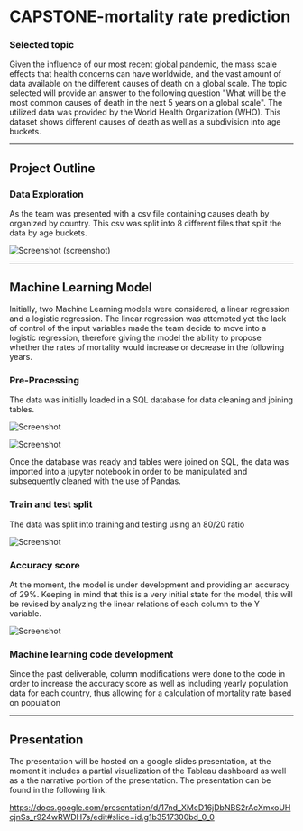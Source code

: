 # CAPSTONE-mortality rate prediction

### Selected topic

Given the influence of our most recent global pandemic, the mass scale effects that health concerns can have worldwide, and the vast amount of data available on the different causes of death on a global scale. The topic selected will provide an answer to the following question "What will be the most common causes of death in the next 5 years on a global scale". The utilized data was provided by the World Health Organization (WHO). This dataset shows different causes of death as well as a subdivision into age buckets.

----
## Project Outline

### Data Exploration

As the team was presented with a csv file containing causes death by organized by country. This csv was split into 8 different files that split the data by age buckets. 

![Screenshot](https://github.com/chgallegos/CAPSTONE-mortality-prediction/blob/main/resources/screenshots/raw_data.png)
(screenshot)


----
## Machine Learning Model

Initially, two Machine Learning models were considered, a linear regression and a logistic regression. The linear regression was attempted yet the lack of control of the input variables made the team decide to move into a logistic regression, therefore giving the model the ability to propose whether the rates of mortality would increase or decrease in the following years.

### Pre-Processing

The data was initially loaded in a SQL database for data cleaning and joining tables.

![Screenshot](https://github.com/chgallegos/CAPSTONE-mortality-prediction/blob/main/resources/screenshots/table_creation.png)

![Screenshot](https://github.com/chgallegos/CAPSTONE-mortality-prediction/blob/main/resources/screenshots/table_join.png)

Once the database was ready and tables were joined on SQL, the data was imported into a jupyter notebook in order to be manipulated and subsequently cleaned with the use of Pandas.


### Train and test split

The data was split into training and testing using an 80/20 ratio

![Screenshot](https://github.com/chgallegos/CAPSTONE-mortality-prediction/blob/main/resources/screenshots/train_test_split.png)


### Accuracy score

At the moment, the model is under development and providing an accuracy of 29%. Keeping in mind that this is a very initial state for the model, this will be revised by analyzing the linear relations of each column to the Y variable.


![Screenshot](https://github.com/chgallegos/CAPSTONE-mortality-prediction/blob/main/resources/screenshots/accuracy_score_and_confusion_matrix.png)



### Machine learning code development

Since the past deliverable, column modifications were done to the code in order to increase the accuracy score as well as including yearly population data for each country, thus allowing for a calculation of mortality rate based on population


----
## Presentation

The presentation will be hosted on a google slides presentation, at the moment it includes a partial visualization of the Tableau dashboard as well as a the narrative portion of the presentation. The presentation can be found in the following link:

https://docs.google.com/presentation/d/17nd_XMcD16jDbNBS2rAcXmxoUHcjnSs_r924wRWDH7s/edit#slide=id.g1b3517300bd_0_0
